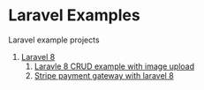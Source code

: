# Laravel Examples
Laravel example projects
1. [Laravel 8](laravel-8-examples)
    1. [Laravle 8 CRUD example with image upload](laravel-8-examples/crud-with-image)
    2. [Stripe payment gateway with laravel 8](laravel-8-examples/stripe-payment-gateway)
